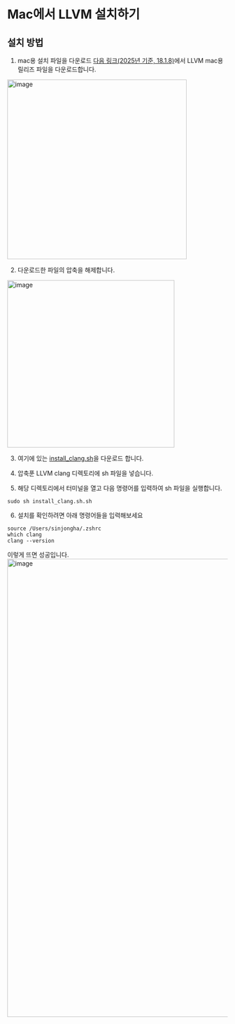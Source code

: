 # Mac에서 LLVM 설치하기

## 설치 방법

1. mac용 설치 파일을 다운로드
[다음 링크(2025년 기준, 18.1.8)](https://github.com/llvm/llvm-project/releases/tag/llvmorg-18.1.8)에서 LLVM mac용 릴리즈 파일을 다운로드합니다.

  <img width="410" alt="image" src="https://github.com/user-attachments/assets/f822a826-929c-4a1a-833e-db05a526b364" />

2. 다운로드한 파일의 압축을 해제합니다.

  <img width="382" alt="image" src="https://github.com/user-attachments/assets/e786f79e-a8aa-4f20-bd68-9f13134a3462" />

3. 여기에 있는 [install_clang.sh]([https://github.com/twglhk/pocu-wiki/blob/main/comp2200/macOS_clang_install/install_clang.sh.sh](https://github.com/twglhk/pocu-wiki/blob/main/comp2200/macOS_clang_install/install_clang.sh))을 다운로드 합니다.

4. 압축푼 LLVM clang 디렉토리에 sh 파일을 넣습니다.

5. 해당 디렉토리에서 터미널을 열고 다음 명령어를 입력하여 sh 파일을 실행합니다.
```
sudo sh install_clang.sh.sh
```

6. 설치를 확인하려면 아래 명령어들을 입력해보세요
```
source /Users/sinjongha/.zshrc
which clang
clang --version
```
  이렇게 뜨면 성공입니다.
<img width="1046" alt="image" src="https://github.com/user-attachments/assets/35e08d91-ef97-41c9-986e-18c6504abd73" />

